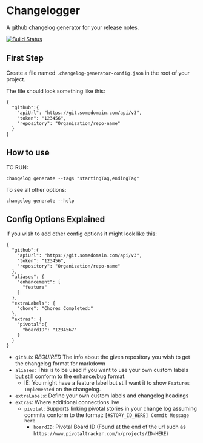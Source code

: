# Changelogger

A github changelog generator for your release notes.

[![Build Status](https://travis-ci.org/xogroup/changelogger.svg?branch=master)](https://travis-ci.org/xogroup/changelogger)

## First Step

Create a file named `.changelog-generator-config.json` in the root of your project.

The file should look something like this:

```
{
  "github":{
    "apiUrl": "https://git.somedomain.com/api/v3",
    "token": "123456",
    "repository": "Organization/repo-name"
  }
}
```

## How to use

TO RUN:

```
changelog generate --tags "startingTag,endingTag"

```

To see all other options:

```
changelog generate --help
```

## Config Options Explained

If you wish to add other config options it might look like this:

```
{
  "github":{
    "apiUrl": "https://git.somedomain.com/api/v3",
    "token": "123456",
    "repository": "Organization/repo-name"
  },
  "aliases": {
    "enhancement": [
      "feature"
    ]
  },
  "extraLabels": {
    "chore": "Chores Completed:"
  },
  "extras": {
    "pivotal":{
      "boardID": "1234567"
    }
  }
}
```

* `github`: *REQUIRED* The info about the given repository you wish to get the changelog format for markdown
* `aliases`: This is to be used if you want to use your own custom labels but still conform to the enhance/bug format.
  * IE: You might have a feature label but still want it to show `Features Implemented` on the changelog.
* `extraLabels`: Define your own custom labels and changelog headings
* `extras`: Where additional connections live
  * `pivotal`: Supports linking pivotal stories in your change log assuming commits conform to the format:
    `[#STORY_ID_HERE] Commit Message here`
    * `boardID`: Pivotal Board ID (Found at the end of the url such as `https://www.pivotaltracker.com/n/projects/ID-HERE`)
